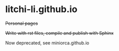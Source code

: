 # litchi-li.github.io

~~Personal pages~~

~~Write with rst files, compile and publish with Sphinx~~

Now deprecated, see miniorca.github.io
